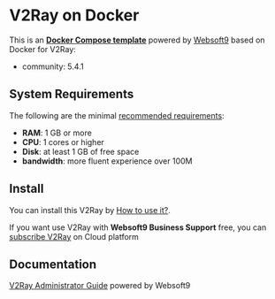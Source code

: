 # V2Ray on Docker  

This is an **[Docker Compose template](https://github.com/Websoft9/docker-library)** powered by [Websoft9](https://www.websoft9.com) based on Docker for V2Ray:


 - community:  5.4.1


## System Requirements

The following are the minimal [recommended requirements](https://www.v2ray.com/):

* **RAM**: 1 GB or more
* **CPU**: 1 cores or higher
* **Disk**: at least 1 GB of free space
* **bandwidth**: more fluent experience over 100M  

## Install

You can install this V2Ray by [How to use it?](https://github.com/Websoft9/docker-library#how-to-use-it).   

If you want use V2Ray with **Websoft9 Business Support** free, you can [subscribe V2Ray](https://www.websoft9.com/apps) on Cloud platform

## Documentation

[V2Ray Administrator Guide](https://support.websoft9.com/docs/v2ray) powered by Websoft9